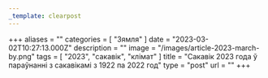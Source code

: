 ```yaml
---
_template: clearpost
---
```



+++
aliases = ""
categories = [ "Зямля" ]
date = "2023-03-02T10:27:13.000Z"
description = ""
image = "/images/article-2023-march-by.png"
tags = [ "2023", "сакавік", "клiмат" ]
title = "Сакавік 2023 года ў параўнанні з сакавікамі з 1922 па 2022 год"
type = "post"
url = ""
+++


